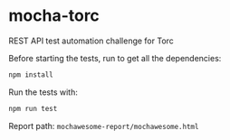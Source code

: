 # mocha-torc
REST API test automation challenge for Torc

Before starting the tests, run to get all the dependencies:

```bash
npm install
```

Run the tests with:

```bash
npm run test
```

Report path: `mochawesome-report/mochawesome.html`
